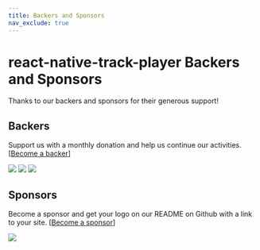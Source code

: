 ```yaml
---
title: Backers and Sponsors
nav_exclude: true
---
```


# react-native-track-player Backers and Sponsors

Thanks to our backers and sponsors for their generous support!

## Backers

Support us with a monthly donation and help us continue our activities. [[Become a backer](https://github.com/sponsors/DoubleSymmetry)]

<a href="https://github.com/drplauska" target="_blank"><img src="https://avatars.githubusercontent.com/u/10409285?v=4"></a>
<a href="https://github.com/brianshano" target="_blank"><img src="https://avatars.githubusercontent.com/u/5247913?v=4"></a>
<a href="https://github.com/dimadeveatii" target="_blank"><img src="https://avatars.githubusercontent.com/u/2014771?v=4"></a>

## Sponsors

Become a sponsor and get your logo on our README on Github with a link to your site. [[Become a sponsor](https://github.com/sponsors/DoubleSymmetry)]

<a href="http://radio.garden/" target="_blank"><img src="https://avatars.githubusercontent.com/u/271885?v=4"></a>
